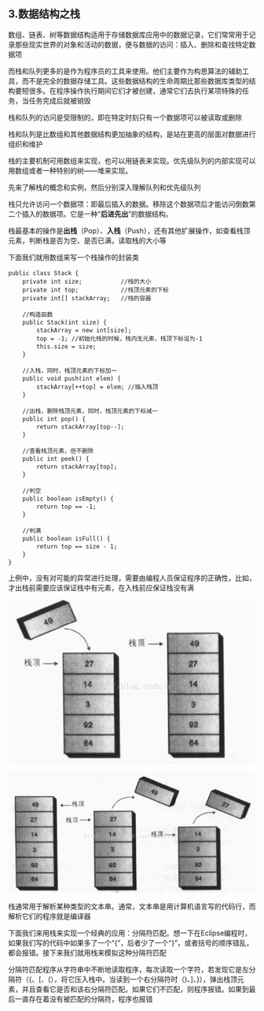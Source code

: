 ## 3.数据结构之栈

数组、链表、树等数据结构适用于存储数据库应用中的数据记录，它们常常用于记录那些现实世界的对象和活动的数据，便与数据的访问：插入、删除和查找特定数据项

而栈和队列更多的是作为程序员的工具来使用。他们主要作为构思算法的辅助工具，而不是完全的数据存储工具。这些数据结构的生命周期比那些数据库类型的结构要短很多。在程序操作执行期间它们才被创建，通常它们去执行某项特殊的任务，当任务完成后就被销毁

栈和队列的访问是受限制的，即在特定时刻只有一个数据项可以被读取或删除

栈和队列是比数组和其他数据结构更加抽象的结构，是站在更高的层面对数据进行组织和维护

栈的主要机制可用数组来实现，也可以用链表来实现。优先级队列的内部实现可以用数组或者一种特别的树——堆来实现。

先来了解栈的概念和实例，然后分别深入理解队列和优先级队列

栈只允许访问一个数据项：即最后插入的数据。移除这个数据项后才能访问倒数第二个插入的数据项。它是一种“**后进先出**”的数据结构。

栈最基本的操作是**出栈**（Pop）、**入栈**（Push），还有其他扩展操作，如查看栈顶元素，判断栈是否为空、是否已满，读取栈的大小等

下面我们就用数组来写一个栈操作的封装类

    public class Stack {
        private int size;           //栈的大小
        private int top;            //栈顶元素的下标
        private int[] stackArray;   //栈的容器
    
        //构造函数
        public Stack(int size) {
            stackArray = new int[size];
            top = -1; //初始化栈的时候，栈内无元素，栈顶下标设为-1
            this.size = size;
        }
    
        //入栈，同时，栈顶元素的下标加一
        public void push(int elem) {
            stackArray[++top] = elem; //插入栈顶
        }
    
        //出栈，删除栈顶元素，同时，栈顶元素的下标减一
        public int pop() {
            return stackArray[top--];
        }
    
        //查看栈顶元素，但不删除
        public int peek() {
            return stackArray[top];
        }
    
        //判空
        public boolean isEmpty() {
            return top == -1;
        }
    
        //判满
        public boolean isFull() {
            return top == size - 1;
        }
    }
    
上例中，没有对可能的异常进行处理，需要由编程人员保证程序的正确性，比如，才出栈前需要应该保证栈中有元素，在入栈前应保证栈没有满

![入栈操作示意图](./截图/3-1.jpg)

![出栈操作示意图](./截图/3-2.jpg)

栈通常用于解析某种类型的文本串。通常，文本串是用计算机语言写的代码行，而解析它们的程序就是编译器

下面我们来用栈来实现一个经典的应用：分隔符匹配。想一下在Eclipse编程时，如果我们写的代码中如果多了一个“{”，后者少了一个“}”，或者括号的顺序错乱，都会报错。接下来我们就用栈来模拟这种分隔符匹配

分隔符匹配程序从字符串中不断地读取程序，每次读取一个字符，若发现它是左分隔符（{、[、(），将它压入栈中。当读到一个右分隔符时（)、]、}），弹出栈顶元素，并且查看它是否和该右分隔符匹配。如果它们不匹配，则程序报错。如果到最后一直存在着没有被匹配的分隔符，程序也报错
